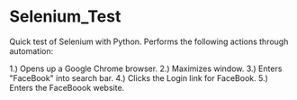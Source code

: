 # Selenium_Test

Quick test of Selenium with Python. Performs the following actions through automation:

1.) Opens up a Google Chrome browser.
2.) Maximizes window.
3.) Enters "FaceBook" into search bar.
4.) Clicks the Login link for FaceBook.
5.) Enters the FaceBoook website.
